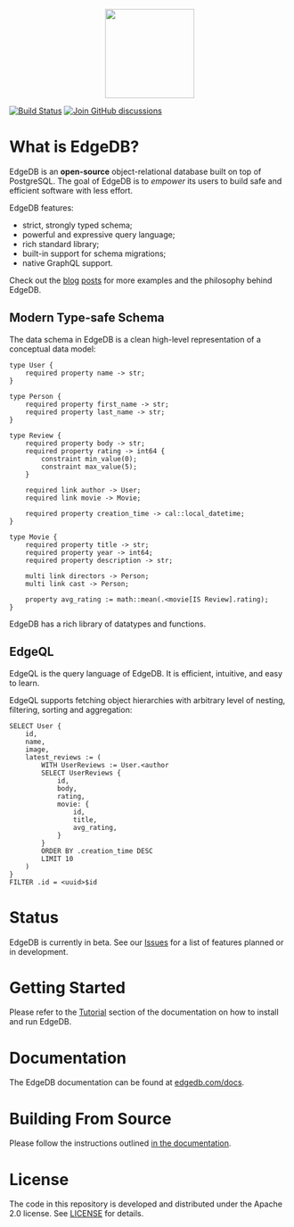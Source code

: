<p align="center">
  <a href="https://edgedb.com"><img width="160px" src="logo.svg"></a>
</p>

[![Build Status](https://github.com/edgedb/edgedb/workflows/Tests/badge.svg?event=push&branch=master)](https://github.com/edgedb/edgedb/actions) [![Join GitHub discussions](https://img.shields.io/badge/join-github%20discussions-green)](https://github.com/edgedb/edgedb/discussions)

# What is EdgeDB?

EdgeDB is an **open-source** object-relational database built on top of
PostgreSQL. The goal of EdgeDB is to _empower_ its users to build safe
and efficient software with less effort.

EdgeDB features:

- strict, strongly typed schema;
- powerful and expressive query language;
- rich standard library;
- built-in support for schema migrations;
- native GraphQL support.

Check out the [blog](https://edgedb.com/blog/edgedb-a-new-beginning)
[posts](https://edgedb.com/blog/edgedb-1-0-alpha-1) for more examples and
the philosophy behind EdgeDB.

## Modern Type-safe Schema

The data schema in EdgeDB is a clean high-level representation of a conceptual
data model:

```
type User {
    required property name -> str;
}

type Person {
    required property first_name -> str;
    required property last_name -> str;
}

type Review {
    required property body -> str;
    required property rating -> int64 {
        constraint min_value(0);
        constraint max_value(5);
    }

    required link author -> User;
    required link movie -> Movie;

    required property creation_time -> cal::local_datetime;
}

type Movie {
    required property title -> str;
    required property year -> int64;
    required property description -> str;

    multi link directors -> Person;
    multi link cast -> Person;

    property avg_rating := math::mean(.<movie[IS Review].rating);
}
```

EdgeDB has a rich library of datatypes and functions.

## EdgeQL

EdgeQL is the query language of EdgeDB. It is efficient, intuitive, and easy
to learn.

EdgeQL supports fetching object hierarchies with arbitrary level of nesting,
filtering, sorting and aggregation:

```
SELECT User {
    id,
    name,
    image,
    latest_reviews := (
        WITH UserReviews := User.<author
        SELECT UserReviews {
            id,
            body,
            rating,
            movie: {
                id,
                title,
                avg_rating,
            }
        }
        ORDER BY .creation_time DESC
        LIMIT 10
    )
}
FILTER .id = <uuid>$id
```

# Status

EdgeDB is currently in beta. See our
[Issues](https://github.com/edgedb/edgedb/issues) for a list of features
planned or in development.

# Getting Started

Please refer to the [Tutorial](https://edgedb.com/docs/quickstart) section
of the documentation on how to install and run EdgeDB.

# Documentation

The EdgeDB documentation can be found at
[edgedb.com/docs](https://edgedb.com/docs).

# Building From Source

Please follow the instructions outlined
[in the documentation](https://edgedb.com/docs/internals/dev).

# License

The code in this repository is developed and distributed under the
Apache 2.0 license. See [LICENSE](LICENSE) for details.
